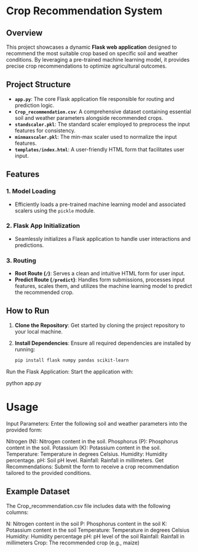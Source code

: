 # Crop Recommendation System

## Overview
This project showcases a dynamic **Flask web application** designed to recommend the most suitable crop based on specific soil and weather conditions. By leveraging a pre-trained machine learning model, it provides precise crop recommendations to optimize agricultural outcomes.

## Project Structure

- **`app.py`**: The core Flask application file responsible for routing and prediction logic.
- **`Crop_recommendation.csv`**: A comprehensive dataset containing essential soil and weather parameters alongside recommended crops.
- **`standscaler.pkl`**: The standard scaler employed to preprocess the input features for consistency.
- **`minmaxscaler.pkl`**: The min-max scaler used to normalize the input features.
- **`templates/index.html`**: A user-friendly HTML form that facilitates user input.

## Features

### 1. **Model Loading**
   - Efficiently loads a pre-trained machine learning model and associated scalers using the `pickle` module.

### 2. **Flask App Initialization**
   - Seamlessly initializes a Flask application to handle user interactions and predictions.

### 3. **Routing**
   - **Root Route (`/`)**: Serves a clean and intuitive HTML form for user input.
   - **Predict Route (`/predict`)**: Handles form submissions, processes input features, scales them, and utilizes the machine learning model to predict the recommended crop.

## How to Run

1. **Clone the Repository**: Get started by cloning the project repository to your local machine.

2. **Install Dependencies**: Ensure all required dependencies are installed by running:

   ```bash
   pip install flask numpy pandas scikit-learn
Run the Flask Application: Start the application with:


python app.py

# Usage
Input Parameters: Enter the following soil and weather parameters into the provided form:

Nitrogen (N): Nitrogen content in the soil.
Phosphorus (P): Phosphorus content in the soil.
Potassium (K): Potassium content in the soil.
Temperature: Temperature in degrees Celsius.
Humidity: Humidity percentage.
pH: Soil pH level.
Rainfall: Rainfall in millimeters.
Get Recommendations: Submit the form to receive a crop recommendation tailored to the provided conditions.

## Example Dataset
The Crop_recommendation.csv file includes data with the following columns:

N: Nitrogen content in the soil
P: Phosphorus content in the soil
K: Potassium content in the soil
Temperature: Temperature in degrees Celsius
Humidity: Humidity percentage
pH: pH level of the soil
Rainfall: Rainfall in millimeters
Crop: The recommended crop (e.g., maize)
